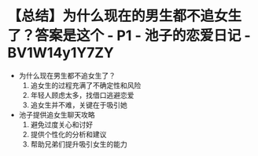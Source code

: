 # 【总结】为什么现在的男生都不追女生了？答案是这个 - P1 - 池子的恋爱日记 - BV1W14y1Y7ZY

-   为什么现在男生都不追女生了？
    1.  追女生的过程充满了不确定性和风险
    2.  年轻人顾虑太多，找借口逃避恋爱
    3.  追女生并不难，关键在于吸引她
-   池子提供追女生聊天攻略
    1.  避免过度关心和讨好
    2.  提供个性化的分析和建议
    3.  帮助兄弟们提升吸引女生的能力